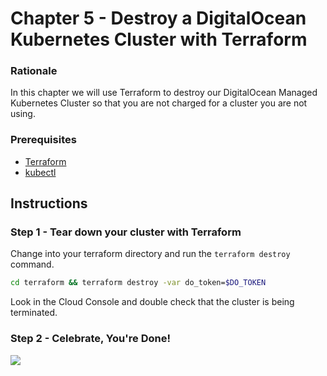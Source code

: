 # Chapter 5 - Destroy a DigitalOcean Kubernetes Cluster with Terraform

### Rationale

In this chapter we will use Terraform to destroy our DigitalOcean Managed Kubernetes Cluster so that you are not charged for a cluster you are not using. 

### Prerequisites
- [Terraform](https://learn.hashicorp.com/tutorials/terraform/install-cli#install-terraform) 
- [kubectl](https://kubernetes.io/docs/tasks/tools/)

## Instructions 

### Step 1 - Tear down your cluster with Terraform 

Change into your terraform directory and run the `terraform destroy` command. 

```sh
cd terraform && terraform destroy -var do_token=$DO_TOKEN 
``` 

Look in the Cloud Console and double check that the cluster is being terminated. 

### Step 2 - Celebrate, You're Done! 

![](https://media.giphy.com/media/TgI82cyv2haUubdAzK/giphy.gif)




